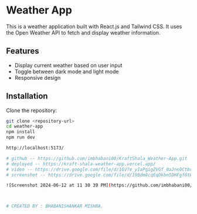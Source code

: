 # Weather App

This is a weather application built with React.js and Tailwind CSS. It uses the Open Weather API to fetch and display weather information.

## Features

- Display current weather based on user input
- Toggle between dark mode and light mode
- Responsive design

## Installation

Clone the repository:

```bash
git clone <repository-url>
cd weather-app
npm install
npm run dev

http://localhost:5173/

# github -- https://github.com/imbhabani00/KraftShala_Weather-App.git
# deployed -- https://kraft-shala-weather-app.vercel.app/
# video -- https://drive.google.com/file/d/1GV7e_yIaPgigZVGf_0aJns0Ctbv9ei7G/view?usp=sharing
# screenshot -- https://drive.google.com/file/d/19Bdm8cqEqDkbn5DHFgf6tWnjCaCFkHfX/view?usp=drive_link

![Screenshot 2024-06-12 at 11 30 39 PM](https://github.com/imbhabani00/KraftShala_Weather-App/assets/111756939/ea49af7d-529d-4e0a-a9bf-0ae6638f3b91)



# CREATED BY : BHABANISHANKAR MISHRA.






